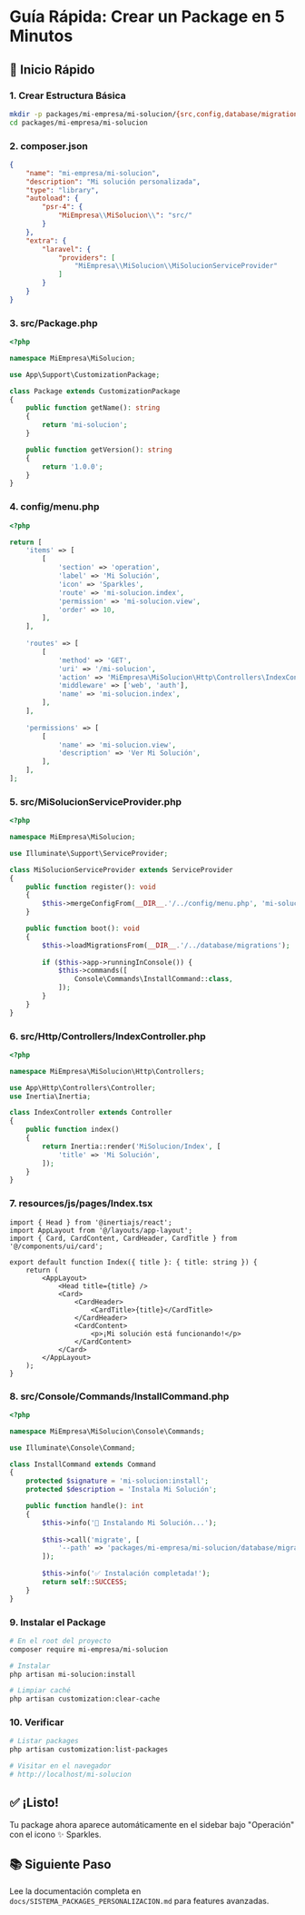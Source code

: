 # Guía Rápida: Crear un Package en 5 Minutos

## 🚀 Inicio Rápido

### 1. Crear Estructura Básica

```bash
mkdir -p packages/mi-empresa/mi-solucion/{src,config,database/migrations,resources/js/pages}
cd packages/mi-empresa/mi-solucion
```

### 2. composer.json

```json
{
    "name": "mi-empresa/mi-solucion",
    "description": "Mi solución personalizada",
    "type": "library",
    "autoload": {
        "psr-4": {
            "MiEmpresa\\MiSolucion\\": "src/"
        }
    },
    "extra": {
        "laravel": {
            "providers": [
                "MiEmpresa\\MiSolucion\\MiSolucionServiceProvider"
            ]
        }
    }
}
```

### 3. src/Package.php

```php
<?php

namespace MiEmpresa\MiSolucion;

use App\Support\CustomizationPackage;

class Package extends CustomizationPackage
{
    public function getName(): string
    {
        return 'mi-solucion';
    }

    public function getVersion(): string
    {
        return '1.0.0';
    }
}
```

### 4. config/menu.php

```php
<?php

return [
    'items' => [
        [
            'section' => 'operation',
            'label' => 'Mi Solución',
            'icon' => 'Sparkles',
            'route' => 'mi-solucion.index',
            'permission' => 'mi-solucion.view',
            'order' => 10,
        ],
    ],
    
    'routes' => [
        [
            'method' => 'GET',
            'uri' => '/mi-solucion',
            'action' => 'MiEmpresa\MiSolucion\Http\Controllers\IndexController@index',
            'middleware' => ['web', 'auth'],
            'name' => 'mi-solucion.index',
        ],
    ],
    
    'permissions' => [
        [
            'name' => 'mi-solucion.view',
            'description' => 'Ver Mi Solución',
        ],
    ],
];
```

### 5. src/MiSolucionServiceProvider.php

```php
<?php

namespace MiEmpresa\MiSolucion;

use Illuminate\Support\ServiceProvider;

class MiSolucionServiceProvider extends ServiceProvider
{
    public function register(): void
    {
        $this->mergeConfigFrom(__DIR__.'/../config/menu.php', 'mi-solucion');
    }

    public function boot(): void
    {
        $this->loadMigrationsFrom(__DIR__.'/../database/migrations');
        
        if ($this->app->runningInConsole()) {
            $this->commands([
                Console\Commands\InstallCommand::class,
            ]);
        }
    }
}
```

### 6. src/Http/Controllers/IndexController.php

```php
<?php

namespace MiEmpresa\MiSolucion\Http\Controllers;

use App\Http\Controllers\Controller;
use Inertia\Inertia;

class IndexController extends Controller
{
    public function index()
    {
        return Inertia::render('MiSolucion/Index', [
            'title' => 'Mi Solución',
        ]);
    }
}
```

### 7. resources/js/pages/Index.tsx

```tsx
import { Head } from '@inertiajs/react';
import AppLayout from '@/layouts/app-layout';
import { Card, CardContent, CardHeader, CardTitle } from '@/components/ui/card';

export default function Index({ title }: { title: string }) {
    return (
        <AppLayout>
            <Head title={title} />
            <Card>
                <CardHeader>
                    <CardTitle>{title}</CardTitle>
                </CardHeader>
                <CardContent>
                    <p>¡Mi solución está funcionando!</p>
                </CardContent>
            </Card>
        </AppLayout>
    );
}
```

### 8. src/Console/Commands/InstallCommand.php

```php
<?php

namespace MiEmpresa\MiSolucion\Console\Commands;

use Illuminate\Console\Command;

class InstallCommand extends Command
{
    protected $signature = 'mi-solucion:install';
    protected $description = 'Instala Mi Solución';

    public function handle(): int
    {
        $this->info('🚀 Instalando Mi Solución...');
        
        $this->call('migrate', [
            '--path' => 'packages/mi-empresa/mi-solucion/database/migrations',
        ]);
        
        $this->info('✅ Instalación completada!');
        return self::SUCCESS;
    }
}
```

### 9. Instalar el Package

```bash
# En el root del proyecto
composer require mi-empresa/mi-solucion

# Instalar
php artisan mi-solucion:install

# Limpiar caché
php artisan customization:clear-cache
```

### 10. Verificar

```bash
# Listar packages
php artisan customization:list-packages

# Visitar en el navegador
# http://localhost/mi-solucion
```

## ✅ ¡Listo!

Tu package ahora aparece automáticamente en el sidebar bajo "Operación" con el icono ✨ Sparkles.

## 📚 Siguiente Paso

Lee la documentación completa en `docs/SISTEMA_PACKAGES_PERSONALIZACION.md` para features avanzadas.

